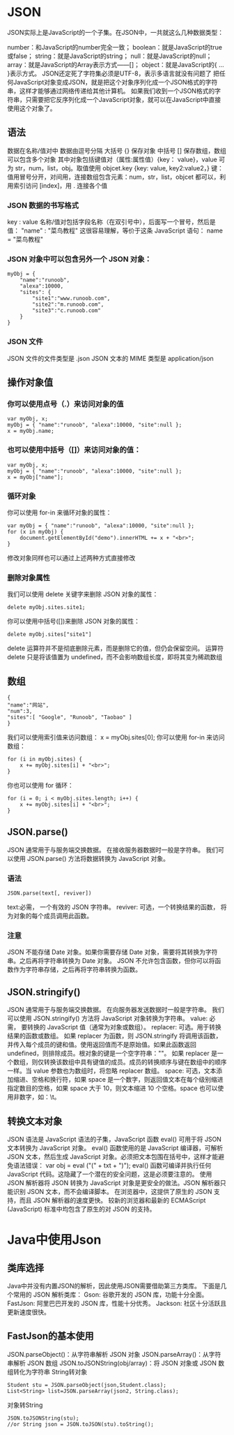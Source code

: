 # JSON
JSON实际上是JavaScript的一个子集。在JSON中，一共就这么几种数据类型：

number：和JavaScript的number完全一致；
boolean：就是JavaScript的true或false；
string：就是JavaScript的string；
null：就是JavaScript的null；
array：就是JavaScript的Array表示方式——[]；
object：就是JavaScript的{ ... }表示方式。
JSON还定死了字符集必须是UTF-8，表示多语言就没有问题了
把任何JavaScript对象变成JSON，就是把这个对象序列化成一个JSON格式的字符串，这样才能够通过网络传递给其他计算机。
如果我们收到一个JSON格式的字符串，只需要把它反序列化成一个JavaScript对象，就可以在JavaScript中直接使用这个对象了。

## 语法
数据在名称/值对中
数据由逗号分隔
大括号 {} 保存对象
中括号 [] 保存数组，数组可以包含多个对象
其中对象包括键值对（属性:属性值）{key： value}，value 可为 str，num，list，obj。取值使用 objcet.key
{key: value, key2:value2，} 键：值用冒号分开，对间用，连接数组包含元素：num，str，list，objcet 都可以，利用索引访问 [index]，用 . 连接各个值
### JSON 数据的书写格式
key : value
名称/值对包括字段名称（在双引号中），后面写一个冒号，然后是值：
"name" : "菜鸟教程"
这很容易理解，等价于这条 JavaScript 语句：
name = "菜鸟教程"
### JSON 对象中可以包含另外一个 JSON 对象：
```
myObj = {
    "name":"runoob",
    "alexa":10000,
    "sites": {
        "site1":"www.runoob.com",
        "site2":"m.runoob.com",
        "site3":"c.runoob.com"
    }
}
```
### JSON 文件
JSON 文件的文件类型是 .json
JSON 文本的 MIME 类型是 application/json
## 操作对象值
### 你可以使用点号（.）来访问对象的值
```
var myObj, x;
myObj = { "name":"runoob", "alexa":10000, "site":null };
x = myObj.name;
```
### 也可以使用中括号（[]）来访问对象的值：
```
var myObj, x;
myObj = { "name":"runoob", "alexa":10000, "site":null };
x = myObj["name"];
```
### 循环对象
你可以使用 for-in 来循环对象的属性：
```
var myObj = { "name":"runoob", "alexa":10000, "site":null };
for (x in myObj) {
    document.getElementById("demo").innerHTML += x + "<br>";
}
```
修改对象同样也可以通过上述两种方式直接修改
### 删除对象属性
我们可以使用 delete 关键字来删除 JSON 对象的属性：
```
delete myObj.sites.site1;
```
你可以使用中括号([])来删除 JSON 对象的属性：
```
delete myObj.sites["site1"]
```
delete 运算符并不是彻底删除元素，而是删除它的值，但仍会保留空间。
运算符 delete 只是将该值置为 undefined，而不会影响数组长度，即将其变为稀疏数组
## 数组
```
{
"name":"网站",
"num":3,
"sites":[ "Google", "Runoob", "Taobao" ]
}
```
我们可以使用索引值来访问数组：
x = myObj.sites[0];
你可以使用 for-in 来访问数组：
```
for (i in myObj.sites) {
    x += myObj.sites[i] + "<br>";
}
```
你也可以使用 for 循环：
```
for (i = 0; i < myObj.sites.length; i++) {
    x += myObj.sites[i] + "<br>";
}
```
## JSON.parse()
JSON 通常用于与服务端交换数据。
在接收服务器数据时一般是字符串。
我们可以使用 JSON.parse() 方法将数据转换为 JavaScript 对象。
### 语法
```
JSON.parse(text[, reviver])
```
text:必需， 一个有效的 JSON 字符串。
reviver: 可选，一个转换结果的函数， 将为对象的每个成员调用此函数。
### 注意
JSON 不能存储 Date 对象。如果你需要存储 Date 对象，需要将其转换为字符串。之后再将字符串转换为 Date 对象。
JSON 不允许包含函数，但你可以将函数作为字符串存储，之后再将字符串转换为函数。
## JSON.stringify()
JSON 通常用于与服务端交换数据。
在向服务器发送数据时一般是字符串。
我们可以使用 JSON.stringify() 方法将 JavaScript 对象转换为字符串。
value:
必需， 要转换的 JavaScript 值（通常为对象或数组）。
replacer:
可选。用于转换结果的函数或数组。
如果 replacer 为函数，则 JSON.stringify 将调用该函数，并传入每个成员的键和值。使用返回值而不是原始值。如果此函数返回 undefined，则排除成员。根对象的键是一个空字符串：""。
如果 replacer 是一个数组，则仅转换该数组中具有键值的成员。成员的转换顺序与键在数组中的顺序一样。当 value 参数也为数组时，将忽略 replacer 数组。
space:
可选，文本添加缩进、空格和换行符，如果 space 是一个数字，则返回值文本在每个级别缩进指定数目的空格，如果 space 大于 10，则文本缩进 10 个空格。space 也可以使用非数字，如：\t。
## 转换文本对象 
JSON 语法是 JavaScript 语法的子集，JavaScript 函数 eval() 可用于将 JSON 文本转换为 JavaScript 对象。
eval() 函数使用的是 JavaScript 编译器，可解析 JSON 文本，然后生成 JavaScript 对象。必须把文本包围在括号中，这样才能避免语法错误：
var obj = eval ("(" + txt + ")");
eval() 函数可编译并执行任何 JavaScript 代码。这隐藏了一个潜在的安全问题，这是必须要注意的。
使用 JSON 解析器将 JSON 转换为 JavaScript 对象是更安全的做法。JSON 解析器只能识别 JSON 文本，而不会编译脚本。
在浏览器中，这提供了原生的 JSON 支持，而且 JSON 解析器的速度更快。
较新的浏览器和最新的 ECMAScript (JavaScript) 标准中均包含了原生的对 JSON 的支持。
# Java中使用Json
## 类库选择
Java中并没有内置JSON的解析，因此使用JSON需要借助第三方类库。
下面是几个常用的 JSON 解析类库：
Gson: 谷歌开发的 JSON 库，功能十分全面。
FastJson: 阿里巴巴开发的 JSON 库，性能十分优秀。
Jackson: 社区十分活跃且更新速度很快。
## FastJson的基本使用
JSON.parseObject()：从字符串解析 JSON 对象
JSON.parseArray()：从字符串解析 JSON 数组
JSON.toJSONString(obj/array)：将 JSON 对象或 JSON 数组转化为字符串
String转对象
```
Student stu = JSON.parseObject(json,Student.class);
List<String> list=JSON.parseArray(json2, String.class);
```
对象转String
```
JSON.toJSONString(stu);
//or String json = JSON.toJSON(stu).toString();
```